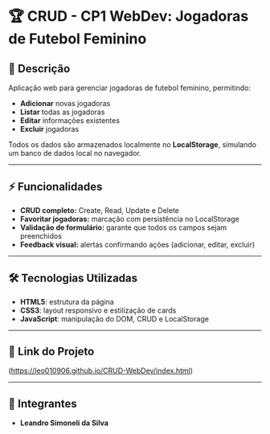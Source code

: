 # 🏆 CRUD - CP1 WebDev: Jogadoras de Futebol Feminino

## 📖 Descrição
Aplicação web para gerenciar jogadoras de futebol feminino, permitindo:  
- **Adicionar** novas jogadoras  
- **Listar** todas as jogadoras  
- **Editar** informações existentes  
- **Excluir** jogadoras  

Todos os dados são armazenados localmente no **LocalStorage**, simulando um banco de dados local no navegador.  

---

## ⚡ Funcionalidades
- **CRUD completo:** Create, Read, Update e Delete  
- **Favoritar jogadoras:** marcação com persistência no LocalStorage  
- **Validação de formulário:** garante que todos os campos sejam preenchidos  
- **Feedback visual:** alertas confirmando ações (adicionar, editar, excluir)  

---

## 🛠 Tecnologias Utilizadas
- **HTML5**: estrutura da página  
- **CSS3**: layout responsivo e estilização de cards  
- **JavaScript**: manipulação do DOM, CRUD e LocalStorage  

---

## 🚀 Link do Projeto
 (https://leo010906.github.io/CRUD-WebDev/index.html)  
 

---

## 👥 Integrantes
- **Leandro Simoneli da Silva**
